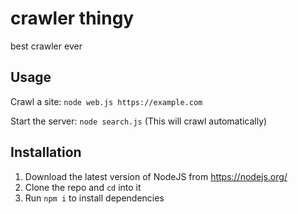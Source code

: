 # crawler thingy
best crawler ever
## Usage
Crawl a site: `node web.js https://example.com`

Start the server: `node search.js` (This will crawl automatically)

## Installation
1. Download the latest version of NodeJS from https://nodejs.org/
2. Clone the repo and `cd` into it
3. Run `npm i` to install dependencies
